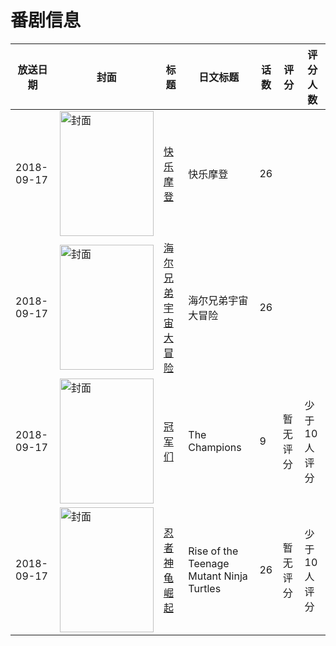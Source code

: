 # 番剧信息

|放送日期|封面|标题|日文标题|话数|评分|评分人数|
|---|---|---|---|---|---|---|
|2018-09-17|<img src="//lain.bgm.tv/pic/cover/c/ee/66/260832_5w5xW.jpg" alt="封面" style="width:150px;height:200px;object-fit:cover;">|[快乐摩登](https://bangumi.tv/subject/260832)|快乐摩登|26|||
|2018-09-17|<img src="//lain.bgm.tv/pic/cover/c/23/07/260937_dzvRQ.jpg" alt="封面" style="width:150px;height:200px;object-fit:cover;">|[海尔兄弟宇宙大冒险](https://bangumi.tv/subject/260937)|海尔兄弟宇宙大冒险|26|||
|2018-09-17|<img src="//lain.bgm.tv/pic/cover/c/a4/dd/265224_SPn1q.jpg" alt="封面" style="width:150px;height:200px;object-fit:cover;">|[冠军们](https://bangumi.tv/subject/265224)|The Champions|9|暂无评分|少于10人评分|
|2018-09-17|<img src="//lain.bgm.tv/pic/cover/c/9c/25/266699_18n63.jpg" alt="封面" style="width:150px;height:200px;object-fit:cover;">|[忍者神龟崛起](https://bangumi.tv/subject/266699)|Rise of the Teenage Mutant Ninja Turtles|26|暂无评分|少于10人评分|
